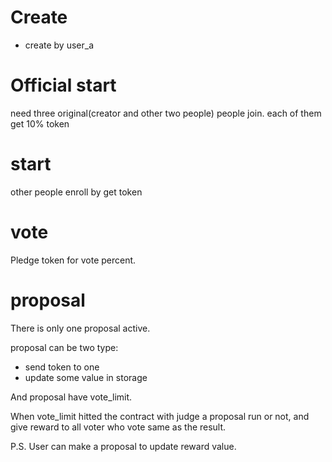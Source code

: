 # Create
- create by user_a

# Official start
need three original(creator and other two people) people join.
each of them get 10% token

# start
other people enroll by get token

# vote
Pledge token for vote percent.

# proposal
There is only one proposal active.

proposal can be two type:
- send token to one
- update some value in storage

And proposal have vote_limit.

When vote_limit hitted the contract with judge a proposal run or not, and give reward to all voter who vote same as the result.

P.S. User can make a proposal to update reward value.


